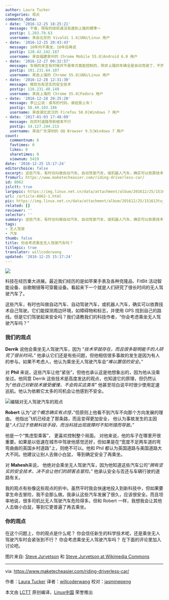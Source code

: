 ```yaml
---
author: Laura Tucker
categories: 观点
comments_data:
- date: '2016-12-25 18:25:21'
  message: 不會，現有的技術遠沒有達到上路的標準～
  postip: 1.203.70.63
  username: 来自北京的 Vivaldi 1.6|GNU/Linux 用户
- date: '2016-12-25 20:43:43'
  message: 10年内不乘坐，10年后再说
  postip: 120.42.142.187
  username: 来自福建泉州的 Chrome Mobile 55.0|Android 6.0 用户
- date: '2016-12-27 09:32:57'
  message: 车祸的发生有时候并不是单方面能控制的，除非上路的车辆全是自动驾驶了，不然根本做不到完全自动驾驶。
  postip: 101.231.64.107
  username: 来自上海的 Chrome 55.0|GNU/Linux 用户
- date: '2016-12-28 12:31:30'
  message: 微软也有坚实的安全技术
  postip: 116.231.48.149
  username: 来自上海的 Chrome 55.0|Fedora 用户
- date: '2016-12-28 20:25:20'
  message: 李公公说：谁写的代码，谁给我上车！
  postip: 58.49.103.186
  username: 来自湖北武汉的 Firefox 50.0|Windows 7 用户
- date: '2017-01-03 17:48:09'
  message: 向农村道路导航根本不行
  postip: 14.127.244.215
  username: 来自广东深圳的 QQ Browser 9.5|Windows 7 用户
count:
  commentnum: 6
  favtimes: 0
  likes: 0
  sharetimes: 0
  viewnum: 5419
date: '2016-12-25 15:17:24'
editorchoice: false
excerpt: 这些汽车，有时也叫做自动汽车、自动驾驶汽车，或机器人汽车，确实可以依靠技术自己驾驶。它们能探测周边环境，如障碍物和标志，并使用 GPS 找到自己的路线。但是它们驾驶起来安全吗？
fromurl: https://www.maketecheasier.com/riding-driverless-car/
id: 8062
islctt: true
largepic: https://img.linux.net.cn/data/attachment/album/201612/25/151613tujn1f9upuzzujgb.jpg
url: /article-8062-1.html
pic: https://img.linux.net.cn/data/attachment/album/201612/25/151613tujn1f9upuzzujgb.jpg.thumb.jpg
related: []
reviewer: ''
selector: ''
summary: 这些汽车，有时也叫做自动汽车、自动驾驶汽车，或机器人汽车，确实可以依靠技术自己驾驶。它们能探测周边环境，如障碍物和标志，并使用 GPS 找到自己的路线。但是它们驾驶起来安全吗？
tags:
- 无人驾驶
- 汽车
thumb: false
title: 你会考虑乘坐无人驾驶汽车吗？
titlepic: true
translator: willcoderwang
updated: '2016-12-25 15:17:24'
---
```


![](/data/attachment/album/201612/25/151613tujn1f9upuzzujgb.jpg)


科技在经历重大进展。最近我们经历的是如苹果手表及各种克隆品、FitBit 活动智能设备、谷歌眼镜等可穿戴设备。看起来下一个就是人们研究了很长时间的无人驾驶汽车了。


这些汽车，有时也叫做自动汽车、自动驾驶汽车，或机器人汽车，确实可以依靠技术自己驾驶。它们能探测周边环境，如障碍物和标志，并使用 GPS 找到自己的路线。但是它们驾驶起来安全吗？我们请教我们的科技作者，“你会考虑乘坐无人驾驶汽车吗？”


### 我们的观点


**Derrik** 说他会乘坐无人驾驶汽车，因为 “*技术早就存在，而且很多聪明能干的人研究了很长时间。*” 他承认它们还是有些问题，但他相信很多事故的发生是因为有人的参与。如果不考虑人，他认为乘坐无人驾驶汽车会“*难以置信的安全*。”


对 **Phil** 来说，这些汽车让他“紧张”，但他也承认这是他想象出的，因为他从没乘坐过。他同意 Derrik 这些技术是高度发达的观点，也知道它的原理，但仍然认为“*他自己对新技术接受缓慢，不会购买这类车*” 他甚至坦白说平时很少使用定速巡航。他认为依赖它太多的司机会让他感到不安全。


![编辑对无人驾驶汽车的观点](/data/attachment/album/201612/25/151635ulalzp7iwgao9jme.jpg)


**Robert** 认为“*这个概念确实有点怪，*”但原则上他看不到汽车不向那个方向发展的理由。 他指出飞机已经走了那条路，而且变得更加安全， 他认为事故发生的主因是“*人们过于依赖科技手段，而当科技出现故障时不知所措而导致。*”


他是一个“焦虑型乘客”， 更喜欢控制整个局面。 对他来说，他的车子在哪里开很重要。如果是以低速在城市中驾驶他感觉还好，但如果是在“宽度不足两车道的弯弯曲曲的英国乡村道路”上，则绝不可以。他和 Phil 都认为英国道路与美国道路大大不同。他建议让别人去做小白鼠， 等到确定安全了再乘坐。


对 **Mahesh**来说， 他绝对会乘坐无人驾驶汽车，因为他知道这些汽车公司“*拥有坚实的安全技术，决不会让他们的顾客去冒险。*” 他承认安全与否还与车辆行驶的道路有关。


我的观点有些像这些观点的折中。虽然平时我会快速地投入到新科技中，但如果要拿生命去冒险，我不会那么做。我承认这些汽车发展了很久，应该很安全。而且坦率地说，很多司机比无人驾驶汽车危险得多。但和 Robert 一样，我想我会让其他人去做小白鼠，等到它更普遍了再去乘坐。


### 你的观点


在这个问题上，你的观点是什么呢？ 你会信任新生的科学技术呢，还是乘坐无人驾驶汽车时会紧张到不行？ 你会考虑乘坐无人驾驶汽车吗？ 在下面的评论里加入讨论吧。


图片来自: [Steve Jurvetson](https://commons.m.wikimedia.org/wiki/File:Jurvetson_Google_driverless_car_trimmed.jpg) 和 [Steve Jurvetson at Wikimedia Commons](https://commons.m.wikimedia.org/wiki/File:Inside_the_Google_RoboCar_today_with_PlanetLabs.jpg)




---


via: <https://www.maketecheasier.com/riding-driverless-car/>


作者：[Laura Tucker](https://www.maketecheasier.com/author/lauratucker/) 译者：[willcoderwang](https://github.com/willcoderwang) 校对：[jasminepeng](https://github.com/jasminepeng)


本文由 [LCTT](https://github.com/LCTT/TranslateProject) 原创编译，[Linux中国](https://linux.cn/) 荣誉推出